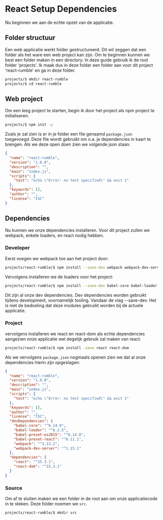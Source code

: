 # React Setup Dependencies
Nu beginnen we aan de echte opzet van de applicatie.

## Folder structuur

Een web applicatie werkt folder gestructureerd. Dit wil zeggen dat een folder als het ware een web project kan zijn.
Om te beginnen kunnen we best een folder maken in een directory. In deze guide gebruik ik de root folder 'projects'.
Ik maak dus in deze folder een folder aan voor dit project 'react-rumble' en ga in deze folder.

```bash
projects/$ mkdir react-rumble
projects/$ cd react-rumble
```

## Web project

Om een leeg project te starten, begin ik door het project als npm project te initialiseren.

```bash
projects/$ npm init -y
```

Zoals je zal zien is er in je folder een file genaamd `package.json` toegevoegd. Deze file wordt gebruikt om o.a. je dependencies in kaart te brengen. Als we deze open doen zien we volgende json staan:

```json
{
  "name": "react-rumble",
  "version": "1.0.0",
  "description": "",
  "main": "index.js",
  "scripts": {
    "test": "echo \"Error: no test specified\" && exit 1"
  },
  "keywords": [],
  "author": "",
  "license": "ISC"
}
```

## Dependencies

Nu kunnen we onze dependencies installeren. Voor dit project zullen we webpack, enkele loaders, en react nodig hebben.

### Developer

Eerst voegen we webpack toe aan het project door:

```bash
projects/react-rumble/$ npm install --save-dev webpack webpack-dev-server
```

Vervolgens installeren we de loaders voor het project:
```bash
projects/react-rumble/$ npm install --save-dev babel-core babel-loader babel-preset-es2015 babel-preset-react react-hot-loader
```
Dit zijn al onze dev dependencies. Dev dependencies worden gebruikt tijdens development, voornamelijk tooling. Vandaar de vlag --save-dev. Het is niet de bedoeling dat deze modules gebruikt worden bij de actuele applicatie.

### Project

vervolgens installeren we react en react-dom als echte dependencies aangezien onze applicatie wel degelijk gebruik zal maken van react.

```bash
projects/react-rumble/$ npm install -save react react-dom
```
Als we vervolgens `package.json` nogmaals openen zien we dat al onze dependencies hierin zijn opgeslagen:

```json
{
  "name": "react-rumble",
  "version": "1.0.0",
  "description": "",
  "main": "index.js",
  "scripts": {
    "test": "echo \"Error: no test specified\" && exit 1"
  },
  "keywords": [],
  "author": "",
  "license": "ISC",
  "devDependencies": {
    "babel-core": "^6.14.0",
    "babel-loader": "^6.2.5",
    "babel-preset-es2015": "^6.14.0",
    "babel-preset-react": "^6.11.1",
    "webpack": "^1.13.2",
    "webpack-dev-server": "^1.15.1"
  },
  "dependencies": {
    "react": "^15.3.1",
    "react-dom": "^15.3.1"
  }
}
```

### Source

Om af te sluiten maken we een folder in de root aan om onze applicatiecode in te steken. Deze folder noemen we `src`.

```bash
projects/react-rumble/$ mkdir src
```

